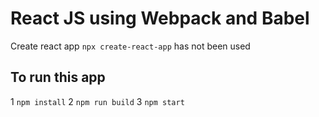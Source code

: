 # React JS using Webpack and Babel 
Create react app ```npx create-react-app``` has not been used
## To run this app
1 ```npm install```
2 ```npm run build```
3 ```npm start```
